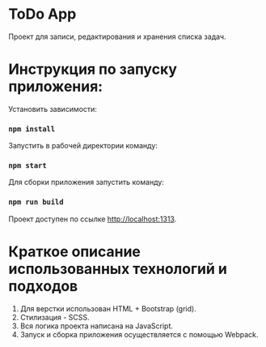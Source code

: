 # ToDo App
Проект для записи, редактирования и хранения списка задач.


# Инструкция по запуску приложения:

Установить зависимости:

### `npm install`

Запустить в рабочей директории команду:

### `npm start`

Для сборки приложения запустить команду:

### `npm run build`

Проект доступен по ссылке [http://localhost:1313](http://localhost:1313).

#  Краткое описание использованных технологий и подходов
1. Для верстки использован HTML + Bootstrap (grid).
2. Стилизация - SCSS.
3. Вся логика проекта написана на JavaScript.
4. Запуск и сборка приложения осуществляется с помощью Webpack.
